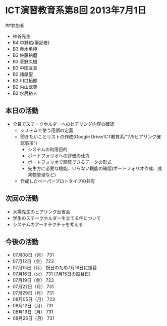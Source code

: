 # ICT演習教育系第8回 2013年7月1日

##参加者
- 神谷先生
- B4 中野佑(筆記者)
- B3 赤木勇極
- B3 佐藤祐磨
- B3 菅野久樹
- B3 中田友貴
- B2 諸原聖
- B2 川口拓郎
- B2 内山武尊
- B2 水尻裕人

## 本日の活動
- 全員でステークホルダーへのヒアリング内容の確認
  - システムで使う用語の定義
  - 聞きたいことリストの作成(Google Drive/ICT教育系/"7/5ヒアリング確認事項")
    - システムの利用目的
    - ポートフォリオへの評価の仕方
    - ポートフォリオで閲覧できるデータの形式
    - 先生方に必要な機能、いらない機能の確認(ポートフォリオ作成、成果物管理など)
  - 作成したペーパープロトタイプの共有

## 次回の活動
- 大場先生のヒアリング反省会
- 学生のステークホルダーを立てる件について
- システムのアーキテクチャを考える

## 今後の活動
- 07月08日（月） 731
- 07月12日（金） 723
- 07月15日（月） 祝日のため7月16日に振替
- 07月16日（火） 731 (7月15日の振替日)
- 07月19日（金） 723
- 07月22日（月） 731
- 07月29日（月） 731
- 08月05日（月） 723
- 08月12日（月） 731
- 08月19日（月） 731
- 08月26日（月） 731
